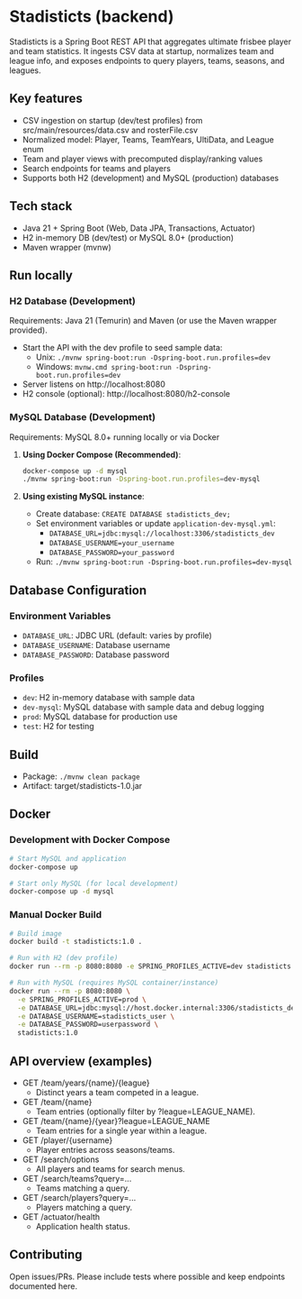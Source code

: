 # Stadisticts (backend)

Stadisticts is a Spring Boot REST API that aggregates ultimate frisbee player and team statistics. It ingests CSV data at startup, normalizes team and league info, and exposes endpoints to query players, teams, seasons, and leagues.

## Key features
- CSV ingestion on startup (dev/test profiles) from src/main/resources/data.csv and rosterFile.csv
- Normalized model: Player, Teams, TeamYears, UltiData, and League enum
- Team and player views with precomputed display/ranking values
- Search endpoints for teams and players
- Supports both H2 (development) and MySQL (production) databases

## Tech stack
- Java 21 + Spring Boot (Web, Data JPA, Transactions, Actuator)
- H2 in-memory DB (dev/test) or MySQL 8.0+ (production)
- Maven wrapper (mvnw)

## Run locally

### H2 Database (Development)
Requirements: Java 21 (Temurin) and Maven (or use the Maven wrapper provided).

- Start the API with the dev profile to seed sample data:
  - Unix: `./mvnw spring-boot:run -Dspring-boot.run.profiles=dev`
  - Windows: `mvnw.cmd spring-boot:run -Dspring-boot.run.profiles=dev`
- Server listens on http://localhost:8080
- H2 console (optional): http://localhost:8080/h2-console

### MySQL Database (Development)
Requirements: MySQL 8.0+ running locally or via Docker

1. **Using Docker Compose (Recommended)**:
   ```bash
   docker-compose up -d mysql
   ./mvnw spring-boot:run -Dspring-boot.run.profiles=dev-mysql
   ```

2. **Using existing MySQL instance**:
   - Create database: `CREATE DATABASE stadisticts_dev;`
   - Set environment variables or update `application-dev-mysql.yml`:
     - `DATABASE_URL=jdbc:mysql://localhost:3306/stadisticts_dev`
     - `DATABASE_USERNAME=your_username`
     - `DATABASE_PASSWORD=your_password`
   - Run: `./mvnw spring-boot:run -Dspring-boot.run.profiles=dev-mysql`

## Database Configuration

### Environment Variables
- `DATABASE_URL`: JDBC URL (default: varies by profile)
- `DATABASE_USERNAME`: Database username
- `DATABASE_PASSWORD`: Database password

### Profiles
- `dev`: H2 in-memory database with sample data
- `dev-mysql`: MySQL database with sample data and debug logging
- `prod`: MySQL database for production use
- `test`: H2 for testing

## Build
- Package: `./mvnw clean package`
- Artifact: target/stadisticts-1.0.jar

## Docker

### Development with Docker Compose
```bash
# Start MySQL and application
docker-compose up

# Start only MySQL (for local development)
docker-compose up -d mysql
```

### Manual Docker Build
```bash
# Build image
docker build -t stadisticts:1.0 .

# Run with H2 (dev profile)
docker run --rm -p 8080:8080 -e SPRING_PROFILES_ACTIVE=dev stadisticts:1.0

# Run with MySQL (requires MySQL container/instance)
docker run --rm -p 8080:8080 \
  -e SPRING_PROFILES_ACTIVE=prod \
  -e DATABASE_URL=jdbc:mysql://host.docker.internal:3306/stadisticts_dev \
  -e DATABASE_USERNAME=stadisticts_user \
  -e DATABASE_PASSWORD=userpassword \
  stadisticts:1.0
```

## API overview (examples)
- GET /team/years/{name}/{league}
  - Distinct years a team competed in a league.
- GET /team/{name}
  - Team entries (optionally filter by ?league=LEAGUE_NAME).
- GET /team/{name}/{year}?league=LEAGUE_NAME
  - Team entries for a single year within a league.
- GET /player/{username}
  - Player entries across seasons/teams.
- GET /search/options
  - All players and teams for search menus.
- GET /search/teams?query=...
  - Teams matching a query.
- GET /search/players?query=...
  - Players matching a query.
- GET /actuator/health
  - Application health status.

## Contributing
Open issues/PRs. Please include tests where possible and keep endpoints documented here.
